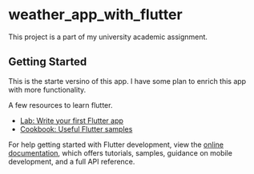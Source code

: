 # weather_app_with_flutter

This project is a part of my university academic assignment.

## Getting Started

This is the starte versino of this app. I have some plan to enrich this app with more functionality.

A few resources to learn flutter.

- [Lab: Write your first Flutter app](https://docs.flutter.dev/get-started/codelab)
- [Cookbook: Useful Flutter samples](https://docs.flutter.dev/cookbook)

For help getting started with Flutter development, view the
[online documentation](https://docs.flutter.dev/), which offers tutorials,
samples, guidance on mobile development, and a full API reference.
